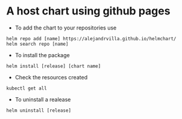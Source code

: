 # A host chart using github pages

- To add the chart to your repositories use
```
helm repo add [name] https://alejandrvilla.github.io/helmchart/
helm search repo [name]
```

- To install the package
```
helm install [release] [chart name]
```

- Check the resources created
```
kubectl get all
```

- To uninstall a realease
```
helm uninstall [release]
```
